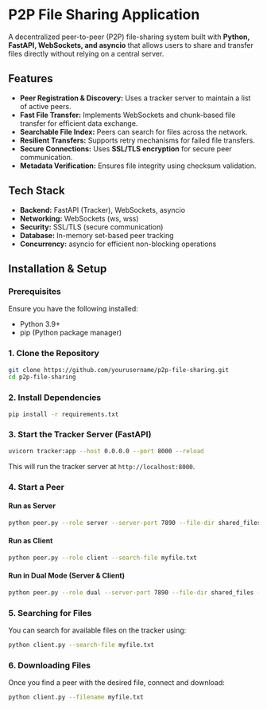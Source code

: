 # P2P File Sharing Application

A decentralized peer-to-peer (P2P) file-sharing system built with **Python, FastAPI, WebSockets, and asyncio** that allows users to share and transfer files directly without relying on a central server.

## Features

- **Peer Registration & Discovery:** Uses a tracker server to maintain a list of active peers.
- **Fast File Transfer:** Implements WebSockets and chunk-based file transfer for efficient data exchange.
- **Searchable File Index:** Peers can search for files across the network.
- **Resilient Transfers:** Supports retry mechanisms for failed file transfers.
- **Secure Connections:** Uses **SSL/TLS encryption** for secure peer communication.
- **Metadata Verification:** Ensures file integrity using checksum validation.

## Tech Stack

- **Backend:** FastAPI (Tracker), WebSockets, asyncio
- **Networking:** WebSockets (ws, wss)
- **Security:** SSL/TLS (secure communication)
- **Database:** In-memory set-based peer tracking
- **Concurrency:** asyncio for efficient non-blocking operations

## Installation & Setup

### Prerequisites

Ensure you have the following installed:

- Python 3.9+
- pip (Python package manager)

### 1. Clone the Repository

```sh
git clone https://github.com/yourusername/p2p-file-sharing.git
cd p2p-file-sharing
```

### 2. Install Dependencies

```sh
pip install -r requirements.txt
```

### 3. Start the Tracker Server (FastAPI)

```sh
uvicorn tracker:app --host 0.0.0.0 --port 8000 --reload
```

This will run the tracker server at `http://localhost:8000`.

### 4. Start a Peer

#### Run as Server

```sh
python peer.py --role server --server-port 7890 --file-dir shared_files
```

#### Run as Client

```sh
python peer.py --role client --search-file myfile.txt
```

#### Run in Dual Mode (Server & Client)

```sh
python peer.py --role dual --server-port 7890 --file-dir shared_files --search-file myfile.txt
```

### 5. Searching for Files

You can search for available files on the tracker using:

```sh
python client.py --search-file myfile.txt
```

### 6. Downloading Files

Once you find a peer with the desired file, connect and download:

```sh
python client.py --filename myfile.txt
```

